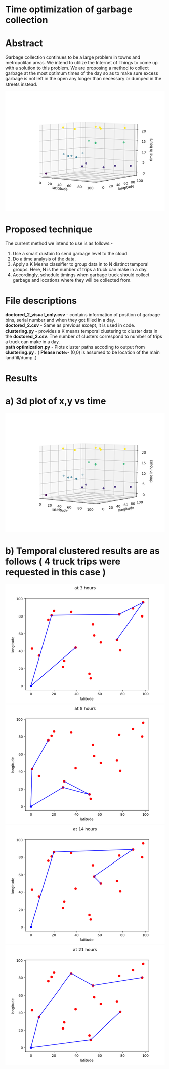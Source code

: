 # Time optimization of garbage collection

# Abstract
Garbage collection continues to be a large problem in towns and metropolitan areas. We intend to utilize the Internet of Things to come up with a solution to this problem. We are proposing a method to collect garbage at the most optimum times of the day so as to make sure excess garbage is not left in the open any longer than necessary or dumped in the streets instead. 

![](media/Figure_1.png)<br>

# Proposed technique
The current method we intend to use is as follows:-<br>
1.	Use a smart dustbin to send garbage level to the cloud.<br>
2.	Do a time analysis of the data.<br>
3.	Apply a K Means classifier to group data in to N distinct temporal groups. Here, N is the number of trips a truck can make in a day.<br>
4.	Accordingly, schedule timings when garbage truck should collect garbage and locations where they will be collected from.<br>

# File descriptions

**doctored_2_visual_only.csv** - contains information of position of garbage bins, serial number and when they got filled in a day.<br>
**doctored_2.csv** - Same as previous except, it is used in code.<br>
**clustering.py** - provides a K means temporal clustering to cluster data in the **doctored_2.csv**. The number of clusters correspond to number of trips a truck can make in a day.<br>
**path optimization.py** - Plots cluster paths accoding to output from **clustering.py** . ( **Please note:-** (0,0) is assumed to be location of the main landfill/dump .)<br>

# Results

# a) 3d plot of x,y vs time
![](media/Figure_1.png)<br>

# b) Temporal clustered results are as follows ( 4 truck trips were requested in this case )
![](media/3.png)<br>
![](media/8.png)<br>
![](media/14.png)<br>
![](media/21.png)<br>
